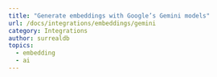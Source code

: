 ```yaml
---
title: "Generate embeddings with Google’s Gemini models"
url: /docs/integrations/embeddings/gemini
category: Integrations
author: surrealdb
topics:
  - embedding
  - ai
---
```


